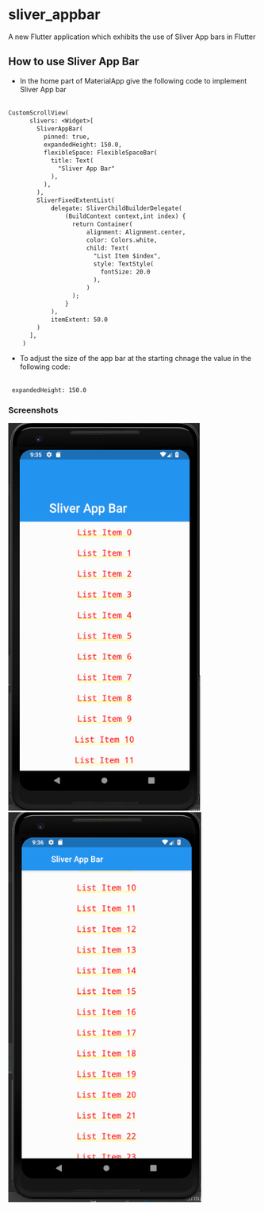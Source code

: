 # sliver_appbar

A new Flutter application which exhibits the use of Sliver App bars in Flutter

## How to use Sliver App Bar 

- In the home part of MaterialApp give the following code to implement Sliver App bar

```

CustomScrollView(
      slivers: <Widget>[
        SliverAppBar(
          pinned: true,
          expandedHeight: 150.0,
          flexibleSpace: FlexibleSpaceBar(
            title: Text(
              "Sliver App Bar"
            ),
          ),
        ),
        SliverFixedExtentList(
            delegate: SliverChildBuilderDelegate(
                (BuildContext context,int index) {
                  return Container(
                      alignment: Alignment.center,
                      color: Colors.white,
                      child: Text(
                        "List Item $index",
                        style: TextStyle(
                          fontSize: 20.0
                        ),
                      )
                  );
                }
            ),
            itemExtent: 50.0
        )
      ],
    )

```

- To adjust the size of the app bar at the starting chnage the value in the following code:

```

 expandedHeight: 150.0

```

### Screenshots

![](./screenshots/screen1.png) ![](./screenshots/screen2.png)
